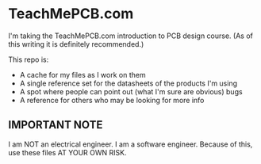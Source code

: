 # TeachMePCB.com

I'm taking the TeachMePCB.com introduction to PCB design course.
(As of this writing it is definitely recommended.)

This repo is:
 * A cache for my files as I work on them
 * A single reference set for the datasheets of the products I'm using
 * A spot where people can point out (what I'm sure are obvious) bugs
 * A reference for others who may be looking for more info

## IMPORTANT NOTE

I am NOT an electrical engineer.
I am a software engineer.
Because of this, use these files AT YOUR OWN RISK.

